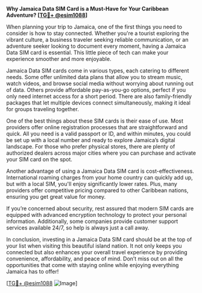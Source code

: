 **Why Jamaica Data SIM Card is a Must-Have for Your Caribbean Adventure? [[TG💪+ @esim1088](https://t.me/s/esim1088)]**

When planning your trip to Jamaica, one of the first things you need to consider is how to stay connected. Whether you're a tourist exploring the vibrant culture, a business traveler seeking reliable communication, or an adventure seeker looking to document every moment, having a Jamaica Data SIM card is essential. This little piece of tech can make your experience smoother and more enjoyable.

Jamaica Data SIM cards come in various types, each catering to different needs. Some offer unlimited data plans that allow you to stream music, watch videos, and browse social media without worrying about running out of data. Others provide affordable pay-as-you-go options, perfect if you only need internet access for a short period. There are also family-friendly packages that let multiple devices connect simultaneously, making it ideal for groups traveling together.

One of the best things about these SIM cards is their ease of use. Most providers offer online registration processes that are straightforward and quick. All you need is a valid passport or ID, and within minutes, you could be set up with a local number and ready to explore Jamaica’s digital landscape. For those who prefer physical stores, there are plenty of authorized dealers across major cities where you can purchase and activate your SIM card on the spot.

Another advantage of using a Jamaica Data SIM card is cost-effectiveness. International roaming charges from your home country can quickly add up, but with a local SIM, you'll enjoy significantly lower rates. Plus, many providers offer competitive pricing compared to other Caribbean nations, ensuring you get great value for money.

If you’re concerned about security, rest assured that modern SIM cards are equipped with advanced encryption technology to protect your personal information. Additionally, some companies provide customer support services available 24/7, so help is always just a call away.

In conclusion, investing in a Jamaica Data SIM card should be at the top of your list when visiting this beautiful island nation. It not only keeps you connected but also enhances your overall travel experience by providing convenience, affordability, and peace of mind. Don’t miss out on all the opportunities that come with staying online while enjoying everything Jamaica has to offer! 

[[TG💪+ @esim1088](https://t.me/s/esim1088) ![Image](https://i.postimg.cc/Y0z9fWf4/image.png)]
